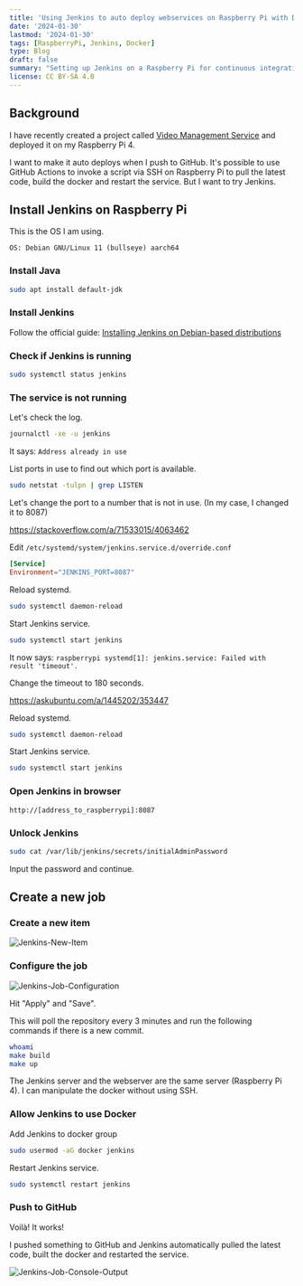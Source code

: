 ```yaml
---
title: 'Using Jenkins to auto deploy webservices on Raspberry Pi with Docker'
date: '2024-01-30'
lastmod: '2024-01-30'
tags: [RaspberryPi, Jenkins, Docker]
type: Blog
draft: false
summary: "Setting up Jenkins on a Raspberry Pi for continuous integration and deployment, automating the build and deployment process for web applications with practical configuration examples."
license: CC BY-SA 4.0
---
```

## Background

I have recently created a project called [Video Management Service](https://github.com/HackingGate/video-management-service) and deployed it on my Raspberry Pi 4.

I want to make it auto deploys when I push to GitHub. It's possible to use GitHub Actions to invoke a script via SSH on Raspberry Pi to pull the latest code, build the docker and restart the service. But I want to try Jenkins.

## Install Jenkins on Raspberry Pi

This is the OS I am using.

```
OS: Debian GNU/Linux 11 (bullseye) aarch64
```

### Install Java

```sh
sudo apt install default-jdk
```

### Install Jenkins

Follow the official guide: [Installing Jenkins on Debian-based distributions](https://www.jenkins.io/doc/book/installing/#debianubuntu)

### Check if Jenkins is running

```sh
sudo systemctl status jenkins
```

### The service is not running

Let's check the log.

```sh
journalctl -xe -u jenkins
```

It says: `Address already in use`

List ports in use to find out which port is available.

```sh
sudo netstat -tulpn | grep LISTEN
```

Let's change the port to a number that is not in use. (In my case, I changed it to 8087)

https://stackoverflow.com/a/71533015/4063462

Edit `/etc/systemd/system/jenkins.service.d/override.conf`

```/etc/systemd/system/jenkins.service.d/override.conf
[Service]
Environment="JENKINS_PORT=8087"
```

Reload systemd.

```sh
sudo systemctl daemon-reload
```

Start Jenkins service.

```sh
sudo systemctl start jenkins
```

It now says: `raspberrypi systemd[1]: jenkins.service: Failed with result 'timeout'.`

Change the timeout to 180 seconds.

https://askubuntu.com/a/1445202/353447

Reload systemd.

```sh
sudo systemctl daemon-reload
```

Start Jenkins service.

```sh
sudo systemctl start jenkins
```

### Open Jenkins in browser

```url
http://[address_to_raspberrypi]:8087
```

### Unlock Jenkins

```sh
sudo cat /var/lib/jenkins/secrets/initialAdminPassword
```

Input the password and continue.

## Create a new job

### Create a new item

![Jenkins-New-Item](/static/images/Jenkins-New-Item.webp)

### Configure the job

![Jenkins-Job-Configuration](/static/images/Jenkins-Job-Configuration.webp)

Hit "Apply" and "Save".

This will poll the repository every 3 minutes and run the following commands if there is a new commit.

```sh
whoami
make build 
make up
```

The Jenkins server and the webserver are the same server (Raspberry Pi 4). I can manipulate the docker without using SSH.

### Allow Jenkins to use Docker

Add Jenkins to docker group

```sh
sudo usermod -aG docker jenkins
```

Restart Jenkins service.

```sh
sudo systemctl restart jenkins
```

### Push to GitHub

Voilà! It works!

I pushed something to GitHub and Jenkins automatically pulled the latest code, built the docker and restarted the service.

![Jenkins-Job-Console-Output](/static/images/Jenkins-Job-Console-Output.webp)
